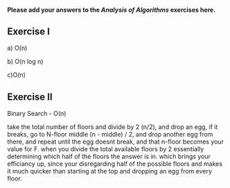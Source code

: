 #### Please add your answers to the ***Analysis of  Algorithms*** exercises here.

## Exercise I

a) O(n)


b) O(n log n)


c)O(n)

## Exercise II

Binary Search - O(n)

take the total number of floors and divide by 2 (n/2), and drop an egg, if it breaks, go to N-floor middle (n - middle) / 2, and drop another egg from there, and repeat until the egg doesnt break, and that n-floor becomes your value for F.  when you divide the total available floors by 2 essentially determining which half of the floors the answer is in.  which brings your efficiancy up, since your disregarding half of the possible floors and makes it much quicker than starting at the top and dropping an egg from every floor.

